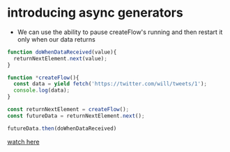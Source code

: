 # introducing async generators

- We can use the ability to pause createFlow's running and then restart it only when our data returns

```js
function doWhenDataReceived(value){
  returnNextElement.next(value);
}

function *createFlow(){
  const data = yield fetch('https://twitter.com/will/tweets/1');
  console.log(data);
}

const returnNextElement = createFlow();
const futureData = returnNextElement.next();

futureData.then(doWhenDataReceived)
```


[watch here](https://frontendmasters.com/courses/javascript-new-hard-parts/async-generators/)
